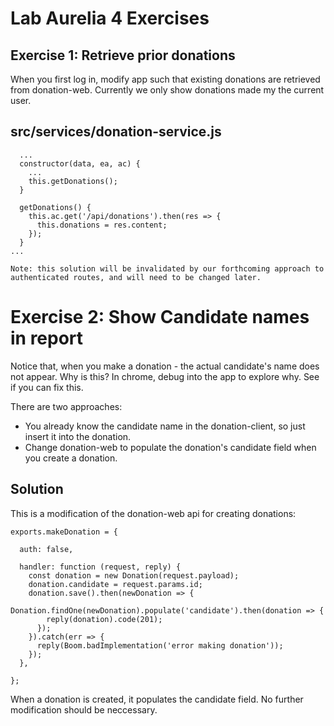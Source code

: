 # Lab Aurelia 4 Exercises 


## Exercise 1: Retrieve prior donations

When you first log in, modify app such that existing donations are retrieved from donation-web. Currently we only show donations made my the current user.

## src/services/donation-service.js

~~~
  ...
  constructor(data, ea, ac) {
    ...
    this.getDonations();
  }

  getDonations() {
    this.ac.get('/api/donations').then(res => {
      this.donations = res.content;
    });
  }
...

Note: this solution will be invalidated by our forthcoming approach to authenticated routes, and will need to be changed later.

~~~
# Exercise 2: Show Candidate names in report 

Notice that, when you make a donation - the actual candidate's name does not appear. Why is this? In chrome, debug into the app to explore why. See if you can fix this. 

There are two approaches:

- You already know the candidate name in the donation-client, so just insert it into the donation.
- Change donation-web to populate the donation's candidate field when you create a donation.


## Solution

This is a modification of the donation-web api for creating donations:

~~~
exports.makeDonation = {

  auth: false,

  handler: function (request, reply) {
    const donation = new Donation(request.payload);
    donation.candidate = request.params.id;
    donation.save().then(newDonation => {
      Donation.findOne(newDonation).populate('candidate').then(donation => {
        reply(donation).code(201);
      });
    }).catch(err => {
      reply(Boom.badImplementation('error making donation'));
    });
  },

};
~~~

When a donation is created, it populates the candidate field. No further modification should be neccessary.